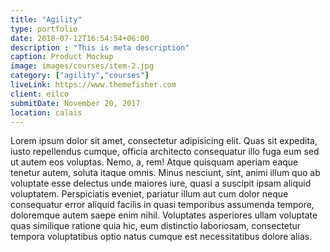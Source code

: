```yaml
---
title: "Agility"
type: portfolio
date: 2018-07-12T16:54:54+06:00
description : "This is meta description"
caption: Product Mockup
image: images/courses/item-2.jpg
category: ["agility","courses"]
liveLink: https://www.themefisher.com
client: eilco
submitDate: November 20, 2017
location: calais
---
```


Lorem ipsum dolor sit amet, consectetur adipisicing elit. Quas sit expedita, iusto repellendus cumque, officia architecto consequatur illo fuga eum sed ut autem eos voluptas. Nemo, a, rem! Atque quisquam aperiam eaque tenetur autem, soluta itaque omnis. Minus nesciunt, sint, animi illum quo ab voluptate esse delectus unde maiores iure, quasi a suscipit ipsam aliquid voluptatem. Perspiciatis eveniet, pariatur illum aut cum dolor neque consequatur error aliquid facilis in quasi temporibus assumenda tempore, doloremque autem saepe enim nihil. Voluptates asperiores ullam voluptate quas similique ratione quia hic, eum distinctio laboriosam, consectetur tempora voluptatibus optio natus cumque est necessitatibus dolore alias.
